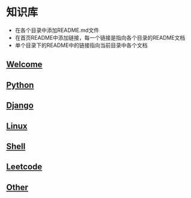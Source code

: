 # 知识库

- 在各个目录中添加README.md文件
- 在首页README中添加链接，每一个链接是指向各个目录的README文档
- 单个目录下的README中的链接指向当前目录中各个文档

## [Welcome](welcome/README.md)  
## [Python](python/README.md)  
## [Django](django/README.md)  
## [Linux](linux/README.md)  
## [Shell](shell/README.md)  
## [Leetcode](leetcode/README.md)  
## [Other](extra/README.md)  


